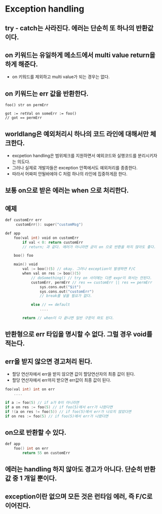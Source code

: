 # Exception handling

## try - catch는 사라진다. 에러는 단순히 또 하나의 반환값이다.

## on 키워드는 유일하게 메소드에서 multi value return을 하게 해준다.
* on 키워드를 제외하고 multi value가 되는 경우는 없다.

## on 키워드는 err 값을 반환한다.
```wrd
foo() str on permErr

got := retVal on someErr := foo()
// got == permErr
```

## worldlang은 예외처리시 하나의 코드 라인에 대해서만 체크한다.

* excpetion handling은 범위체크를 지원하면서 예외코드와 실행코드를 분리시키자는 의도다.
* 그러나 실제로 개발자들은 exception 안쪽에서도 예외처리를 종종한다.
* 따라서 어짜피 안될바에야 C 처럼 하나의 라인에 집중하게끔 한다.

## 보통 on으로 받은 에러는 when 으로 처리한다.

## 예제

```go
def customErr err
     customErr(): super("customMsg")

def app
    foo(val int) void on customErr
        if val < 0: return customErr
        // return; 과 같다. 에러가 아니라면 굳이 on 으로 반환을 하지 않아도 좋다.

    boo() foo

    main() void
        val := boo()(5) // okay. 그러나 exception이 발생하면 F/C
        when val on res := boo()(5)
            // doSomething() // try on 사이에는 다른 expr이 와서는 안된다.
            customErr, permErr // res == customErr || res == permErr
                sys.cons.out("$it")
                sys.cons.out("customErr")
                // break를 넣을 필요가 없다.

            else // == default
                ....

        return // when이 다 끝나면 일반 구문이 와도 된다.
```

## 반환형으로 err 타입을 명시할 수 없다. 그럴 경우 void를 적는다.

## err을 받지 않으면 경고처리 된다.

* 할당 연산자에서 err을 받지 않으면 값이 할당연산자의 최종 값이 된다.
* 할당 연산자에서 err까지 받으면 err값이 최종 값이 된다.

```go
foo(val int) int on err
    ....

if a := foo(5) // if a가 0이 아니라면
if a on res := foo(5) // if foo(5)에서 err가 나왔다면
if !(a on res != foo(5)) // if foo(5)에서 err가 나오지 않았다면
if on res := foo(5) // if foo(5)에서 err가 나왔다면
```

## on으로 반환할 수 있다.

```go
def app
    foo() int on err
        return 55 on customErr
```

## 에러는 handling 하지 않아도 경고가 아니다. 단순히 반환값 중 1 개일 뿐이다.

## exception이란 없으며 모든 것은 런타임 에러, 즉 F/C로 이어진다.
